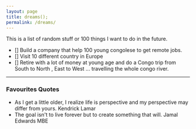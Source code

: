 ```yaml
---
layout: page
title: dreams();
permalink: /dreams/
---
```


This is a list of random stuff or 100 things I want to do in the future.

- [] Build a company that help  100 young congolese to get remote jobs.
- [] Visit 10 different country in Europe
- [] Retire with a lot of money at young age and do a Congo trip from South to North , East to West ... travelling the whole congo river.

---------

### Favourites Quotes

- As I get a little older, I realize life is perspective and my perspective may differ from yours. Kendrick Lamar
- The goal isn't to live forever but to create something that will. Jamal Edwards MBE


